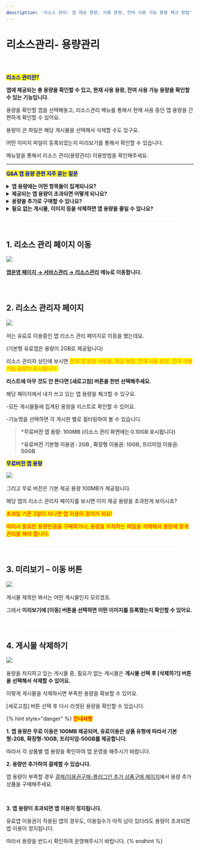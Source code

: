 ```yaml
---
description: '리소스 관리: 앱 제공 용량, 사용 용량, 잔여 사용 가능 용량 체크 방법'
---
```


# 리소스관리- 용량관리

<figure><img src="../../../.gitbook/assets/구분선 (4).PNG" alt=""><figcaption></figcaption></figure>

<mark style="color:blue;">**리소스 관리란?**</mark>

**앱에 제공되는 총 용량을 확인할 수 있고, 현재 사용 용량, 잔여 사용 가능 용량을 확인할 수 있는 기능입니다.**

용량을 확인할 앱을 선택해놓고, 리소스관리 메뉴를 통해서 현재 사용 중인 앱 용량을 간편하게 확인할 수 있어요.

용량이 큰 파일은 해당 게시물을 선택해서 삭제할 수도 있구요.

어떤 이미지 파일이 등록되었는지 미리보기를 통해서 확인할 수 있습니다.

매뉴얼을 통해서 리소스 관리(용량관리) 이용방법을 확인해주세요.

***

<mark style="color:blue;">**Q\&A 앱 용량 관련 자주 묻는 질문**</mark>

<details>

<summary><strong>앱 용량에는 어떤 항목들이 집계되나요?</strong></summary>

앱에 등록되는 파일, 이미지 등의 용량

게시판에-게시물에 등록한 이미지, 동영상 등의 첨부 파일이 집계됩니다.&#x20;

게시물에 작성된 글을 용량에 집계되지 않습니다.&#x20;

</details>

<details>

<summary><strong>제공되는 앱 용량이 초과되면 어떻게 되나요?</strong></summary>

제공되는 앱 용량이 초과되면 앱 이용이 정지됩니다. 앱 실행시 이용만료 메시지가 뜨구요.

**\*유료앱 이용자분들도 동일합니다**

용량이 초과되면, 앱 이용기간이 남아 있더라도 앱 이용이 정지가 되오니 반드시 용량을 체크해주세요!

</details>

<details>

<summary><strong>용량을 추가로 구매할 수 있나요?</strong></summary>

네 필요한 용량만 추가로 구매할 수 있어요.

[결제/이용권구매-플러그인 추가 상품구매  페이지](http://www.swing2app.co.kr/view/new\_product\_list\_by\_plugin)에서 저장용량 상품을 구매할 수 있습니다.

</details>

<details>

<summary><strong>필요 없는 게시물, 이미지 등을 삭제하면 앱 용량을 줄일 수 있나요?</strong></summary>

네 리소스 관리자 페이지로 이동 후 \[새로고침] 버튼 선택하면 등록된 게시물 목록 및 집계된 용량을 확인할 수 있습니다.&#x20;

미리보기-\[이동]을 선택해서 게시물 내용을 확인 한 뒤, **필요 없는 게시물이면 \[삭제하기] 버튼을 선택해서 지울 수 있습니다.**

**\[새로고침] 버튼 선택 시, 지운 용량만큼 용량이 추가되요!**

</details>



<figure><img src="../../../.gitbook/assets/구분선 (4).PNG" alt=""><figcaption></figcaption></figure>

## 1. 리소스 관리 페이지 이동

![](https://wp.swing2app.co.kr/wp-content/uploads/2018/10/%EB%A6%AC%EC%86%8C%EC%8A%A4new%EC%82%AC%EC%9D%B4%EC%A6%88%EC%88%98%EC%A0%95.png)

[**앱운영 페이지 → 서비스관리 → 리소스관리**](http://www.swing2app.co.kr/view/storage\_manager) **메뉴로 이동합니다.**

<figure><img src="../../../.gitbook/assets/구분선 (4).PNG" alt=""><figcaption></figcaption></figure>

## 2. 리소스 관리자 페이지

![](https://wp.swing2app.co.kr/wp-content/uploads/2018/10/%EB%A6%AC%EC%86%8C%EC%8A%A4%EA%B4%80%EB%A6%AC2\_18.09.png)

저는 유료로 이용중인 앱 리소스 관리 페이지로 이동을 했는데요.&#x20;

(기본형 유료앱은 용량이 2GB로 제공됩니다)

리소스 관리자 상단에 보시면 <mark style="color:orange;">**현재 앱 용량 사용율, 제공 용량, 현재 사용 용량, 잔여 사용가능 용량이 표시됩니다.**</mark>

**리스트에 아무 것도 안 뜬다면 \[새로고침] 버튼을 한번 선택해주세요.**



해당 페이지에서 내가 쓰고 있는 앱 용량을 체크할 수 있구요.

\-모든 게시물들에 집계된 용량을 리스트로 확인할 수 있어요.

\-기능명을 선택하면 각 게시판 별로 필터링하여 볼 수 있습니다.

> **\*무료버전 앱 용량: 100MB (리소스 관리 화면에는 0.10GB 표시됩니다)**
>
> **\*유료버전 기본형 이용권 : 2GB , 확장형 이용권: 10GB,  프리미엄 이용권: 50GB**&#x20;



<mark style="color:blue;">**무료버전 앱 용량**</mark>

![](https://wp.swing2app.co.kr/wp-content/uploads/2018/10/%EB%A6%AC%EC%86%8C%EC%8A%A4%EA%B4%80%EB%A6%AC3.png)

그리고 무료 버전은 기본 제공 용량 100MB가 제공됩니다.

해당 앱의 리소스 관리자 페이지를 보시면 이미 제공 용량을  초과한게 보이시죠?

<mark style="color:red;">초과일 기준 3일이 지나면 앱 이용이 정지가 되요!</mark>

<mark style="color:red;">따라서 필요한 용량만큼을 구매하거나,  용량을 차지하는 파일을 삭제해서 용량에 맞게 관리를 해야 합니다.</mark>

<figure><img src="../../../.gitbook/assets/구분선 (4).PNG" alt=""><figcaption></figcaption></figure>

## 3. 미리보기 – 이동 버튼

![](https://wp.swing2app.co.kr/wp-content/uploads/2018/10/%EB%A6%AC%EC%86%8C%EC%8A%A4%EA%B4%80%EB%A6%AC3\_18.09.png)

게시물 제목만 봐서는 어떤 게시물인지 모르겠죠.

그래서 **미리보기에 \[이동] 버튼을 선택하면 어떤 이미지를 등록했는지 확인할 수 있어요.**

<figure><img src="../../../.gitbook/assets/구분선 (4).PNG" alt=""><figcaption></figcaption></figure>

## 4. 게시물 삭제하기

![](https://wp.swing2app.co.kr/wp-content/uploads/2018/10/%EB%A6%AC%EC%86%8C%EC%8A%A4%EA%B4%80%EB%A6%AC4\_18.09.png)

용량을 차지하고 있는 게시물 중, 필요가 없는 게시물은 **게시물 선택 후 \[삭제하기] 버튼을 선택해서 삭제할 수 있어요.**

이렇게 게시물을 삭제하시면 부족한 용량을 확보할 수 있어요.

\[새로고침] 버튼 선택 후 다시 리셋된 용량을 확인할 수 있습니다.&#x20;



{% hint style="danger" %}
<mark style="color:red;">**안내사항**</mark>



**1. 앱 용량은 무료 이용은 100MB 제공되며, 유료이용은 상품 유형에 따라서 기본형-2GB, 확장형-10GB, 프리미엄-50GB를 제공합니다.**

따라서 각 상품별 앱 용량을 확인하여 앱 운영을 해주시기 바랍니다.



**2. 용량만 추가하여 결제할 수 있습니다.**

앱 용량이 부족할 경우 [결제/이용권구매-플러그인 추가 상품구매  페이지](http://www.swing2app.co.kr/view/new\_product\_list\_by\_plugin)에서 용량 추가 상품을 구매해주세요.

<img src="https://wp.swing2app.co.kr/wp-content/uploads/2018/10/%EC%BA%A1%EC%B2%9822-5.png" alt="" data-size="original">



**3. 앱 용량이 초과되면 앱 이용이 정지됩니다.**

유료앱 이용권이 적용된 앱의 경우도, 이용일수가 아직 남아 있더라도 용량이 초과되면 앱 이용이 정지됩니다.

따라서 용량을 반드시 확인하여 운영해주시기 바랍니다.
{% endhint %}


